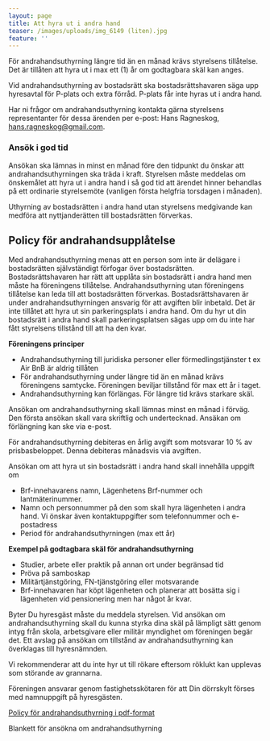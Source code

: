 ```yaml
---
layout: page
title: Att hyra ut i andra hand
teaser: /images/uploads/img_6149 (liten).jpg
feature: ''
---
```

För andrahandsuthyrning längre tid än en månad krävs styrelsens tillåtelse. Det är tillåten att hyra ut i max ett (1) år om godtagbara skäl kan anges.

Vid andrahandsuthyrning av bostadsrätt ska bostadsrättshavaren säga upp hyresavtal för P-plats och extra förråd. P-plats får inte hyras ut i andra hand.

Har ni frågor om andrahandsuthyrning kontakta gärna styrelsens representanter för dessa ärenden per e-post: Hans Ragneskog, hans.ragneskog@gmail.com.

### Ansök i god tid

Ansökan ska lämnas in minst en månad före den tidpunkt du önskar att andrahandsuthyrningen ska träda i kraft. Styrelsen måste meddelas om önskemålet att hyra ut i andra hand i så god tid att ärendet hinner behandlas på ett ordinarie styrelsemöte (vanligen första helgfria torsdagen i månaden).

Uthyrning av bostadsrätten i andra hand utan styrelsens medgivande kan medföra att nyttjanderätten till bostadsrätten förverkas. 

## Policy för andrahandsupplåtelse

Med andrahandsuthyrning menas att en person som inte är delägare i bostadsrätten självständigt förfogar över bostadsrätten. Bostadsrättshavaren har rätt att upplåta sin bostadsrätt i andra hand men måste ha föreningens tillåtelse. Andrahandsuthyrning utan föreningens tillåtelse kan leda till att bostadsrätten förverkas. Bostadsrättshavaren är under andrahandsuthyrningen ansvarig för att avgiften blir inbetald. Det är inte tillåtet att hyra ut sin parkeringsplats i andra hand. Om du hyr ut din bostadsrätt i andra hand skall parkeringsplatsen sägas upp om du inte har fått styrelsens tillstånd till att ha den kvar.

**Föreningens principer**

* Andrahandsuthyrning till juridiska personer eller förmedlingstjänster t ex Air BnB är aldrig tillåten
* För andrahandsuthyrning under längre tid än en månad krävs föreningens samtycke. Föreningen beviljar tillstånd för max ett år i taget.
* Andrahandsuthyrning kan förlängas. För längre tid krävs starkare skäl.

Ansökan om andrahandsuthyrning skall lämnas minst en månad i förväg. Den första ansökan skall vara skriftlig och undertecknad. Ansäkan om förlängning kan ske via e-post.

För andrahandsuthyrning debiteras en årlig avgift som motsvarar 10 % av prisbasbeloppet. Denna debiteras månadsvis via avgiften.

Ansökan om att hyra ut sin bostadsrätt i andra hand skall innehålla uppgift om

* Brf-innehavarens namn, Lägenhetens Brf-nummer och lantmäterinummer.
* Namn och personnummer på den som skall hyra lägenheten i andra hand. Vi önskar även kontaktuppgifter som telefonnummer och e-postadress
* Period för andrahandsuthyrningen (max ett år)

**Exempel på godtagbara skäl för andrahandsuthyrning**

* Studier, arbete eller praktik på annan ort under begränsad tid
* Pröva på samboskap
* Militärtjänstgöring, FN-tjänstgöring eller motsvarande
* Brf-innehavaren har köpt lägenheten och planerar att bosätta sig i lägenheten vid pensionering men har något år kvar.

Byter Du hyresgäst måste du meddela styrelsen. Vid ansökan om andrahandsuthyrning skall du kunna styrka dina skäl på lämpligt sätt genom intyg från skola, arbetsgivare eller militär myndighet om föreningen begär det. Ett avslag på ansökan om tillstånd av andrahandsuthyrning kan överklagas till hyresnämnden.

Vi rekommenderar att du inte hyr ut till rökare eftersom röklukt kan upplevas som störande av grannarna.

Föreningen ansvarar genom fastighetsskötaren för att Din dörrskylt förses med namnuppgift på hyresgästen.

[Policy för andrahandsuthyrning  i pdf-format](/images/uploads/policy.pdf)

Blankett för ansökna om andrahandsuthyrning

